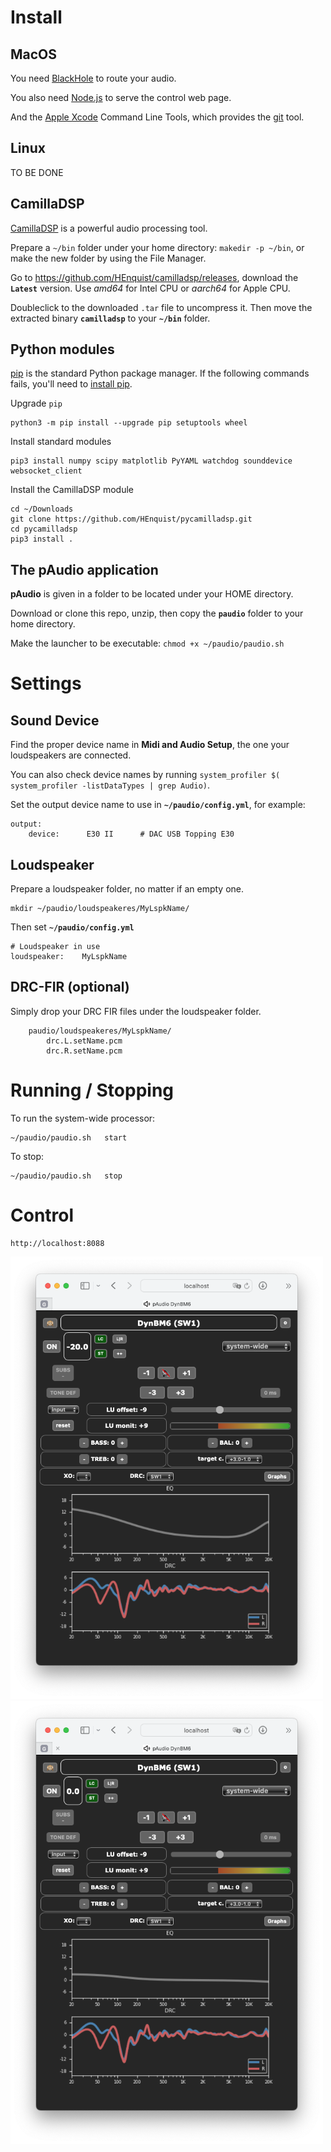 # Install

## MacOS

You need [BlackHole](https://github.com/ExistentialAudio/BlackHole#installation-instructions) to route your audio.

You also need [Node.js](https://nodejs.org/en) to serve the control web page.

And the [Apple Xcode](https://developer.apple.com/xcode/) Command Line Tools, which provides the [git](https://git-scm.com) tool.

## Linux
TO BE DONE


## CamillaDSP

[CamillaDSP](https://github.com/HEnquist/camilladsp#readme) is a powerful audio processing tool.

Prepare a `~/bin` folder under your home directory: `makedir -p ~/bin`, or make the new folder by using the File Manager.

Go to https://github.com/HEnquist/camilladsp/releases, download the **`Latest`** version. Use _amd64_ for Intel CPU or _aarch64_ for Apple CPU.

Doubleclick to the downloaded `.tar` file to uncompress it. Then move the extracted binary **`camilladsp`** to your **`~/bin`** folder.

## Python modules

[pip](https://pip.pypa.io/en/stable/) is the standard Python package manager. If the following commands fails, you'll need to [install pip](https://pip.pypa.io/en/stable/installation/#supported-methods).

Upgrade `pip`

    python3 -m pip install --upgrade pip setuptools wheel


Install standard modules

    pip3 install numpy scipy matplotlib PyYAML watchdog sounddevice websocket_client


Install the CamillaDSP module

    cd ~/Downloads
    git clone https://github.com/HEnquist/pycamilladsp.git
    cd pycamilladsp
    pip3 install .


## The pAudio application

**pAudio** is given in a folder to be located under your HOME directory.

Download or clone this repo, unzip, then copy the **`paudio`** folder to your home directory.

Make the launcher to be executable: `chmod +x ~/paudio/paudio.sh`

# Settings

## Sound Device

Find the proper device name in **Midi and Audio Setup**, the one your loudspeakers are connected.

You can also check device names by running `system_profiler $( system_profiler -listDataTypes | grep Audio)`.

Set the output device name to use in **`~/paudio/config.yml`**, for example:

    output:
        device:      E30 II      # DAC USB Topping E30


## Loudspeaker

Prepare a loudspeaker folder, no matter if an empty one.

    mkdir ~/paudio/loudspeakeres/MyLspkName/

Then set **`~/paudio/config.yml`**

    # Loudspeaker in use
    loudspeaker:    MyLspkName

## DRC-FIR (optional)

Simply drop your DRC FIR files under the loudspeaker folder.

        paudio/loudspeakeres/MyLspkName/
            drc.L.setName.pcm
            drc.R.setName.pcm


# Running / Stopping

To run the system-wide processor:

    ~/paudio/paudio.sh   start

To stop: 

    ~/paudio/paudio.sh   stop


# Control

    http://localhost:8088

<img src="./img/pAudio%20web%20-20dB.png" width="500"><img src="./img/pAudio%20web%200dB.png" width="500">

